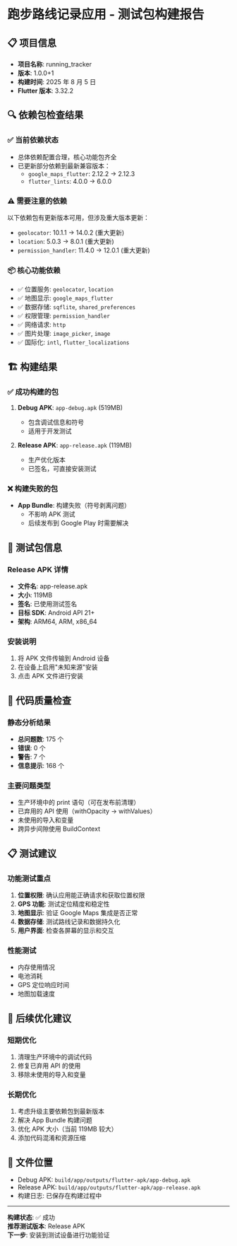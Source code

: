 # 跑步路线记录应用 - 测试包构建报告

## 📋 项目信息

- **项目名称**: running_tracker
- **版本**: 1.0.0+1
- **构建时间**: 2025 年 8 月 5 日
- **Flutter 版本**: 3.32.2

## 🔍 依赖包检查结果

### ✅ 当前依赖状态

- 总体依赖配置合理，核心功能包齐全
- 已更新部分依赖到最新兼容版本：
  - `google_maps_flutter`: 2.12.2 → 2.12.3
  - `flutter_lints`: 4.0.0 → 6.0.0

### ⚠️ 需要注意的依赖

以下依赖包有更新版本可用，但涉及重大版本更新：

- `geolocator`: 10.1.1 → 14.0.2 (重大更新)
- `location`: 5.0.3 → 8.0.1 (重大更新)
- `permission_handler`: 11.4.0 → 12.0.1 (重大更新)

### 📦 核心功能依赖

- ✅ 位置服务: `geolocator`, `location`
- ✅ 地图显示: `google_maps_flutter`
- ✅ 数据存储: `sqflite`, `shared_preferences`
- ✅ 权限管理: `permission_handler`
- ✅ 网络请求: `http`
- ✅ 图片处理: `image_picker`, `image`
- ✅ 国际化: `intl`, `flutter_localizations`

## 🏗️ 构建结果

### ✅ 成功构建的包

1. **Debug APK**: `app-debug.apk` (519MB)

   - 包含调试信息和符号
   - 适用于开发测试

2. **Release APK**: `app-release.apk` (119MB)
   - 生产优化版本
   - 已签名，可直接安装测试

### ❌ 构建失败的包

- **App Bundle**: 构建失败（符号剥离问题）
  - 不影响 APK 测试
  - 后续发布到 Google Play 时需要解决

## 📱 测试包信息

### Release APK 详情

- **文件名**: app-release.apk
- **大小**: 119MB
- **签名**: 已使用测试签名
- **目标 SDK**: Android API 21+
- **架构**: ARM64, ARM, x86_64

### 安装说明

1. 将 APK 文件传输到 Android 设备
2. 在设备上启用"未知来源"安装
3. 点击 APK 文件进行安装

## 🔧 代码质量检查

### 静态分析结果

- **总问题数**: 175 个
- **错误**: 0 个
- **警告**: 7 个
- **信息提示**: 168 个

### 主要问题类型

- 生产环境中的 print 语句（可在发布前清理）
- 已弃用的 API 使用（withOpacity → withValues）
- 未使用的导入和变量
- 跨异步间隙使用 BuildContext

## 📋 测试建议

### 功能测试重点

1. **位置权限**: 确认应用能正确请求和获取位置权限
2. **GPS 功能**: 测试定位精度和稳定性
3. **地图显示**: 验证 Google Maps 集成是否正常
4. **数据存储**: 测试路线记录和数据持久化
5. **用户界面**: 检查各屏幕的显示和交互

### 性能测试

- 内存使用情况
- 电池消耗
- GPS 定位响应时间
- 地图加载速度

## 🚀 后续优化建议

### 短期优化

1. 清理生产环境中的调试代码
2. 修复已弃用 API 的使用
3. 移除未使用的导入和变量

### 长期优化

1. 考虑升级主要依赖包到最新版本
2. 解决 App Bundle 构建问题
3. 优化 APK 大小（当前 119MB 较大）
4. 添加代码混淆和资源压缩

## 📄 文件位置

- Debug APK: `build/app/outputs/flutter-apk/app-debug.apk`
- Release APK: `build/app/outputs/flutter-apk/app-release.apk`
- 构建日志: 已保存在构建过程中

---

**构建状态**: ✅ 成功  
**推荐测试版本**: Release APK  
**下一步**: 安装到测试设备进行功能验证
